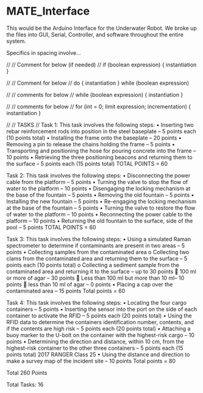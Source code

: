 # MATE_Interface
This would be the Arduino Interface for the Underwater Robot. We broke up the files into GUI, Serial, Controller,
and software throughout the entire system.

Specifics in spacing involve...

//
// Comment for below (if needed)
//
if (boolean expression)
{
    instantiation
}

//
// Comment for below
//
do 
{
    instantiation
}
while (boolean expression)

//
// comments for below
//
while (boolean expression)
{
    instantiation
}

//
// comments for below
//
for (int <variable> = 0; limit expression; incrementation)
{
    instantiation
}

//
// TASKS
//
Task 1:
This task involves the following steps:
• Inserting two rebar reinforcement rods into position in the steel baseplate – 5 points each (10 points
total)
• Installing the frame onto the baseplate – 20 points
• Removing a pin to release the chains holding the frame – 5 points
• Transporting and positioning the hose for pouring concrete into the frame – 10 points
• Retrieving the three positioning beacons and returning them to the surface – 5 points each (15
points total)
TOTAL POINTS = 60

Task 2:
This task involves the following steps:
• Disconnecting the power cable from the platform – 5 points
• Turning the valve to stop the flow of water to the platform – 10 points
• Disengaging the locking mechanism at the base of the fountain – 5 points
• Removing the old fountain – 5 points
• Installing the new fountain – 5 points
• Re-engaging the locking mechanism at the base of the fountain – 5 points
• Turning the valve to restore the flow of water to the platform – 10 points
• Reconnecting the power cable to the platform – 10 points
• Returning the old fountain to the surface, side of the pool – 5 points
TOTAL POINTS = 60

Task 3:
This task involves the following steps:
• Using a simulated Raman spectrometer to determine if contaminants are present in two areas – 5
points
• Collecting samples from the contaminated area
o Collecting two clams from the contaminated area and returning them to the surface – 5
points each (10 points total)
o Collecting a sediment sample from the contaminated area and returning it to the surface –
up to 30 points
 100 ml or more of agar – 30 points
 Less than 100 ml but more than 10 ml– 10 points
 less than 10 ml of agar – 0 points
• Placing a cap over the contaminated area – 15 points
Total points = 60

Task 4:
This task involves the following steps:
• Locating the four cargo containers – 5 points
• Inserting the sensor into the port on the side of each container to activate the RFID – 5 points each
(20 points total)
• Using the RFID data to determine the containers identification number, contents, and if the contents
are high risk – 5 points each (20 points total)
• Attaching a buoy marker to the U-bolt on the container with the highest-risk cargo – 10 points
• Determining the direction and distance, within 10 cm, from the highest-risk container to the other
three containers – 5 points each (15 points total)
2017 RANGER Class 25
• Using the distance and direction to make a survey map of the incident site – 10 points
Total points = 80

Total 260 Points

Total Tasks: 16

